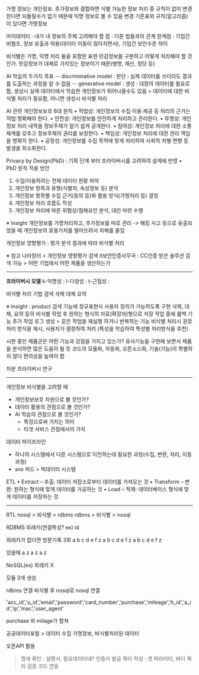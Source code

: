 가명 정보는 개인정보. 추가정보와 결합하면 식별 가능한 정보
처리 중 규칙이 없이 변경한다면 되돌릴수가 없기 때문에 익명 정보로 볼 수 있음
변경 기준표와 규칙(알고리즘)이 있다면 가명정보

마이데이터 : 내가 내 정보의 주체
고려해야 할 점 : 다른 법들과의 관계
한계점 : 기업간 비협조, 정보 유출과 악용(데이터 이동이 많아지면서), 기업간 보안수준 차이

비식별은 가명, 익명 처리 둘을 포함한 표현
민감정보를 구분하고 어떻게 처리해야 할 것인가.
민감정보가 대체로 가치있는 정보이기 때문(병명, 재산, 정당 등)


AI 학습의 두가지 목표
-- discriminative model : 판단
	: 실제 데이터를 쓰더라도 결과를 도출하는 과정을 알 수 없음 
-- generative model : 생성
	: 대량의 데이터를 필요로 함, 생성시 실제 데이터에서 학습한 개인정보가 튀어나올수도 있음 > 데이터에 대한 비식별 처리가 필요함, 아니면 생성시 비식별 처리

AI 관련 개인정보보호 6대 원칙
• 적법성: 개인정보의 수집∙이용∙제공 등 처리의 근거는 적법∙명확해야 한다.
• 안전성: 개인정보를 안전하게 처리하고 관리한다.
• 투명성: 개인정보 처리 내역을 정보주체가 알기 쉽게 공개한다.
• 참여성: 개인정보 처리에 대한 소통체계를 갖추고 정보주체의 권리를 보장한다.
• 책임성: 개인정보 처리에 대한 관리 책임을 명확히 한다.
• 공정성: 개인정보를 수집 목적에 맞게 처리하여 사회적 차별∙편향 등 발생을 최소화한다.

Privacy by Design(PbD) : 기획 단계 부터 프라이버시를 고려하여 설계에 반영
• PbD 원칙 적용 방안
1) 수집/이용하려는 전체 데이터 현황 파악
2) 개인정보 항목과 유형(식별자, 속성정보 등) 분석
3) 개인정보 항목별 수집 근거(동의 등)와 활용 방식(가명처리 등) 결정
4) 개인정보 처리 흐름도 작성
5) 개인정보 처리에 따른 위험성/침해요인 분석, 대안 마련 수행

※ Insight 
개인정보를 가명처리하고, 추가정보를 따로 관리 
-> 해킹 사고 등으로 유출되었을 때 개인정보의 효용가치를 떨어뜨려서 피해를 줄임

개인정보 영향평가 : 평가 분석 결과에 따라 비식별 처리

※ 참고
나라장터 > 개인정보 영향평가 검색
it보안인증사무국 : CC인증 받은 솔루션 검색 가능 > 어떤 기업에서 어떤 제품을 생산하는가

------------

**프라이버시 모델**
k-익명성 :
l-다양성 :
t-근접성 : 

비식별 처리 기법
검색
삭제
대체
요약

※ Insight : product
검색 기능에  정규표현식 사용자 정의가 가능하도록 구현
삭제, 대체, 요약 등의 비식별 작업 후 원하는 형식의 자료(확장자)형으로 저장
작업 중에 롤백 기능 추가
작업 로그 생성 > 같은 작업을 재실행 하거나 반복하는 기능
비식별 처리시 권장 처리 방식을 제시, 사용자가 결정하여 처리
(특성을 학습하여 특성별 처리방식을 추천)

시판 중인 제품군은 어떤 기능과 강점을 가지고 있는가?
유사기능을 구현해 보면서 제품을 분석하면 많은 도움이 될 듯
코드의 모듈화, 자동화, 오픈소스화, 
기술(기능)이 특별하지 않다 편의성을 높여야 함

차분 프라이버시 연구


--------------------


개인정보 비식별을 고려할 때
- 개인정보보호 차원으로 볼 것인가?
- 데이터 활용의 관점으로 볼 것인가?
- AI 학습의 관점으로 볼 것인가?
	- 특징으로써 가지는 의미
	- 타겟 서비스 관점에서의 가치

데이터 파이프라인
- 하나의 시스템에서 다른 시스템으로 이전하는데 필요한 과정(수집, 변환, 처리, 이동 과정)
- sns 피드 > 빅데이터 시스템

ETL
• Extract – 추출: 데이터 저장소로부터 데이터를 가져오는 것 
• Transform – 변환: 원하는 형식에 맞게 데이터를 가공하는 것 
• Load – 적재: 데이터베이스 형식에 맞게 데이터를 저장하는 것

------

RTL 
nosql >  비식별 > rdbms
rdbms > 비식별 > nosql

RDBMS  외래키(연결특성? ex) id

외래키가 없다면 방문기록 3회
a b c d e f z
a b c d e f z
a b c d e f z

있을때
a z
a z
a z

NoSQL(es) 외래키 X


모듈 3개 생성

rdbms 연결 
비식별 후 nosql로
nosql 연결


'acc_id','u_id','email','password','card_number','purchase','mileage','h_id','a_id','ip','mac','user_agent'

purchase 와 milage가 합쳐


공공데이터포털   > 데이터 수집
가명정보, 비식별처리된 데이터

오픈API 활용
> 명세 확인 : 설명서, 필요데이터네?
> 인증키 발급
> 쿼리 작성 : 겟 파라미터, 바디
> 쿼리 검증 
> 코드 연동


